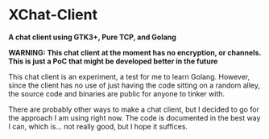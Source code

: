 # XChat-Client

**A chat client using GTK3+, Pure TCP, and Golang**

**WARNING: This chat client at the moment has no encryption, or channels. This is just a PoC that
might be developed better in the future**

This chat client is an experiment, a test for me to learn Golang. However, since the client
has no use of just having the code sitting on a random alley, the source code and binaries are
public for anyone to tinker with.

There are probably other ways to make a chat client, but I decided to go for the approach I am using
right now. The code is documented in the best way I can, which is... not really good, but I hope it
suffices.
